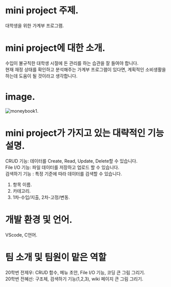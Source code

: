 # mini project 주제.        
대학생을 위한 가계부 프로그램.      

# mini project에 대한 소개.     
수입이 불규칙한 대학생 시절에 돈 관리를 하는 습관을 잘 들여야 합니다.         
현재 재정 상태를 확인하고 분석해주는 가계부 프로그램이 있다면, 계획적인 소비생활을 하는데 도움이 될 것이라고 생각합니다.         

# image.    
![moneybook1](https://user-images.githubusercontent.com/80413027/166156526-b94d0484-d33f-4b1f-bda7-2be87cbf5d5d.jpeg). 

# mini project가 가지고 있는 대략적인 기능 설명.     
CRUD 기능: 데이터를 Create, Read, Update, Delete할 수 있습니다.        
File I/O 기능: 파일 데이터를 저장하고 업로드 할 수 있습니다.        
검색하기 기능 : 특정 기준에 따라 데이터를 검색할 수 있습니다.        
1) 항목 이름.       
2) 카테고리.      
3) 1차-수입/지출, 2차-고정/변동.     

# 개발 환경 및 언어.       
VScode, C언어.     

# 팀 소개 및 팀원이 맡은 역할  
20학번 전제우: CRUD 함수, 메뉴 초안, File I/O 기능, 코딩 큰 그림 그리기.       
20학번 전혜선: 구조체, 검색하기 기능(1,2,3), wiki 페이지 큰 그림 그리기.  
